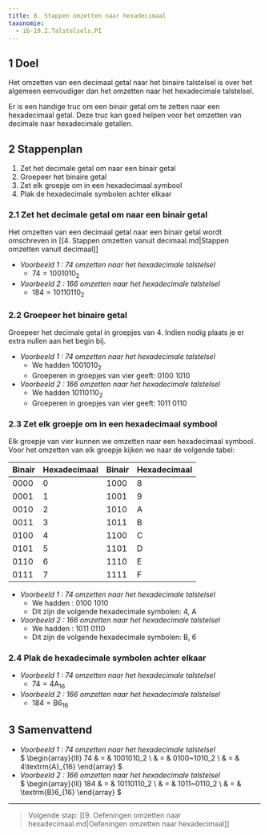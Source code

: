 ```yaml
---
title: 8. Stappen omzetten naar hexadecimaal
taxonomie:
  - ib-19.2.Talstelsels.PI
---
```


## 1 Doel

Het omzetten van een decimaal getal naar het binaire talstelsel is
over het algemeen eenvoudiger dan het omzetten naar het hexadecimale
talstelsel.

Er is een handige truc om een binair getal om te zetten naar een
hexadecimaal getal. Deze truc kan goed helpen voor het omzetten van
decimale naar hexadecimale getallen.

## 2 Stappenplan

1. Zet het decimale getal om naar een binair getal
1. Groepeer het binaire getal
1. Zet elk groepje om in een hexadecimaal symbool
1. Plak de hexadecimale symbolen achter elkaar

### 2.1 Zet het decimale getal om naar een binair getal

Het omzetten van een decimaal getal naar een binair getal wordt
omschreven in [[4. Stappen omzetten vanuit decimaal.md|Stappen omzetten vanuit decimaal]]

- *Voorbeeld 1 : 74 omzetten naar het hexadecimale talstelsel*
  - $74 = 1001010_2$
- *Voorbeeld 2 : 166 omzetten naar het hexadecimale talstelsel*
  - $184=10110110_2$

### 2.2 Groepeer het binaire getal

Groepeer het decimale getal in groepjes van 4. Indien nodig plaats je
er extra nullen aan het begin bij.

- *Voorbeeld 1 : 74 omzetten naar het hexadecimale talstelsel*
  - We hadden $1001010_2$
  - Groeperen in groepjes van vier geeft: $0100~1010$
- *Voorbeeld 2 : 166 omzetten naar het hexadecimale talstelsel*
  - We hadden $10110110_2$
  - Groeperen in groepjes van vier geeft: $1011~0110$

### 2.3 Zet elk groepje om in een hexadecimaal symbool

Elk groepje van vier kunnen we omzetten naar een hexadecimaal symbool.
Voor het omzetten van elk groepje kijken we naar de volgende tabel:

| Binair | Hexadecimaal | Binair | Hexadecimaal |
| - | - | - | - |
| 0000 | 0 | 1000 | 8 | 
| 0001 | 1 | 1001 | 9 | 
| 0010 | 2 | 1010 | A | 
| 0011 | 3 | 1011 | B | 
| 0100 | 4 | 1100 | C | 
| 0101 | 5 | 1101 | D | 
| 0110 | 6 | 1110 | E | 
| 0111 | 7 | 1111 | F | 

- *Voorbeeld 1 : 74 omzetten naar het hexadecimale talstelsel*
  - We hadden : $0100~1010$
  - Dit zijn de volgende hexadecimale symbolen: 4, A
- *Voorbeeld 2 : 166 omzetten naar het hexadecimale talstelsel*
  - We hadden : $1011~0110$
  - Dit zijn de volgende hexadecimale symbolen: B, 6

### 2.4 Plak de hexadecimale symbolen achter elkaar

- *Voorbeeld 1 : 74 omzetten naar het hexadecimale talstelsel*
  - $74=4\textrm{A}_{16}$
- *Voorbeeld 2 : 166 omzetten naar het hexadecimale talstelsel*
  - $184 = \textrm{B}6_{16}$

## 3 Samenvattend

- *Voorbeeld 1 : 74 omzetten naar het hexadecimale talstelsel* \
$
\begin{array}{lll}
74 & = & 1001010_2 \\
    & = & 0100~1010_2 \\
    & = & 4\textrm{A}_{16}
\end{array}
$
- *Voorbeeld 2 : 166 omzetten naar het hexadecimale talstelsel* \
$
\begin{array}{lll}
184 & = & 10110110_2 \\
    & = & 1011~0110_2 \\
    & = & \textrm{B}6_{16}
\end{array}
$

---

> Volgende stap: [[9. Oefeningen omzetten naar hexadecimaal.md|Oefeningen omzetten naar hexadecimaal]]

